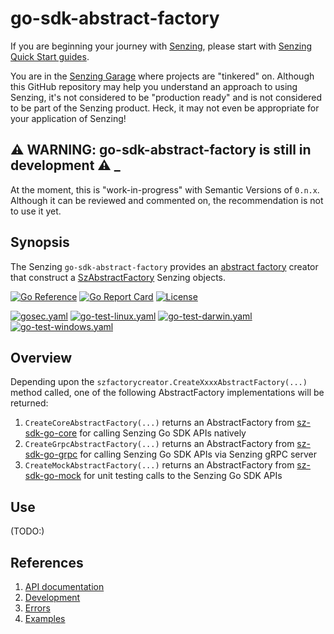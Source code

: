 # go-sdk-abstract-factory

If you are beginning your journey with
[Senzing](https://senzing.com/),
please start with
[Senzing Quick Start guides](https://docs.senzing.com/quickstart/).

You are in the
[Senzing Garage](https://github.com/senzing-garage-garage)
where projects are "tinkered" on.
Although this GitHub repository may help you understand an approach to using Senzing,
it's not considered to be "production ready" and is not considered to be part of the Senzing product.
Heck, it may not even be appropriate for your application of Senzing!

## :warning: WARNING: go-sdk-abstract-factory is still in development :warning: _

At the moment, this is "work-in-progress" with Semantic Versions of `0.n.x`.
Although it can be reviewed and commented on,
the recommendation is not to use it yet.

## Synopsis

The Senzing `go-sdk-abstract-factory` provides an
[abstract factory](https://en.wikipedia.org/wiki/Abstract_factory_pattern)
creator that construct a
[SzAbstractFactory](https://github.com/senzing-garage/sz-sdk-go/blob/main/sz/main.go)
Senzing objects.

[![Go Reference](https://pkg.go.dev/badge/github.com/senzing-garage/go-sdk-abstract-factory.svg)](https://pkg.go.dev/github.com/senzing-garage/go-sdk-abstract-factory)
[![Go Report Card](https://goreportcard.com/badge/github.com/senzing-garage/go-sdk-abstract-factory)](https://goreportcard.com/report/github.com/senzing-garage/go-sdk-abstract-factory)
[![License](https://img.shields.io/badge/License-Apache2-brightgreen.svg)](https://github.com/senzing-garage/go-sdk-abstract-factory/blob/main/LICENSE)

[![gosec.yaml](https://github.com/senzing-garage/go-sdk-abstract-factory/actions/workflows/gosec.yaml/badge.svg)](https://github.com/senzing-garage/go-sdk-abstract-factory/actions/workflows/gosec.yaml)
[![go-test-linux.yaml](https://github.com/senzing-garage/go-sdk-abstract-factory/actions/workflows/go-test-linux.yaml/badge.svg)](https://github.com/senzing-garage/go-sdk-abstract-factory/actions/workflows/go-test-linux.yaml)
[![go-test-darwin.yaml](https://github.com/senzing-garage/go-sdk-abstract-factory/actions/workflows/go-test-darwin.yaml/badge.svg)](https://github.com/senzing-garage/go-sdk-abstract-factory/actions/workflows/go-test-darwin.yaml)
[![go-test-windows.yaml](https://github.com/senzing-garage/go-sdk-abstract-factory/actions/workflows/go-test-windows.yaml/badge.svg)](https://github.com/senzing-garage/go-sdk-abstract-factory/actions/workflows/go-test-windows.yaml)

## Overview

Depending upon the `szfactorycreator.CreateXxxxAbstractFactory(...)` method called,
one of the following AbstractFactory implementations will be returned:

1. `CreateCoreAbstractFactory(...)` returns an AbstractFactory from
   [sz-sdk-go-core](https://github.com/senzing-garage/sz-sdk-go-core) for calling Senzing Go SDK APIs natively
1. `CreateGrpcAbstractFactory(...)` returns an AbstractFactory from
   [sz-sdk-go-grpc](https://github.com/senzing-garage/sz-sdk-go-grpc) for calling Senzing Go SDK APIs via Senzing gRPC server
1. `CreateMockAbstractFactory(...)` returns an AbstractFactory from
   [sz-sdk-go-mock](https://github.com/senzing-garage/sz-sdk-go-mock) for unit testing calls to the Senzing Go SDK APIs

## Use

(TODO:)

## References

1. [API documentation](https://pkg.go.dev/github.com/senzing-garage/go-sdk-abstract-factory)
1. [Development](docs/development.md)
1. [Errors](docs/errors.md)
1. [Examples](docs/examples.md)

